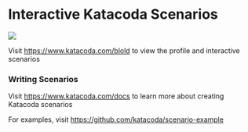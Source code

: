 # Interactive Katacoda Scenarios

[![](http://shields.katacoda.com/katacoda/blold/count.svg)](https://www.katacoda.com/blold "Get your profile on Katacoda.com")

Visit https://www.katacoda.com/blold to view the profile and interactive scenarios

### Writing Scenarios
Visit https://www.katacoda.com/docs to learn more about creating Katacoda scenarios

For examples, visit https://github.com/katacoda/scenario-example
